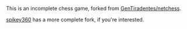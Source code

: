 This is an incomplete chess game, forked from [GenTiradentes/netchess](https://github.com/GenTiradentes/netchess).

[spikey360](https://github.com/spikey360/netchess/) has a more complete fork, if you're interested.
